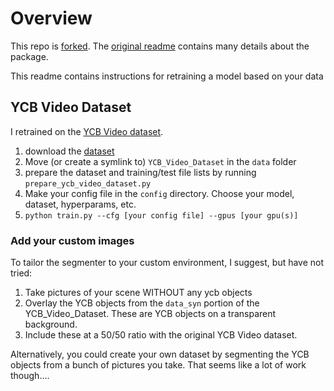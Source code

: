 # Overview
This repo is [forked](https://github.com/CSAILVision/semantic-segmentation-pytorch). The [original readme](original_readme/README.md) contains many details about the package.

This readme contains instructions for retraining a model based on your data

## YCB Video Dataset
I retrained on the [YCB Video dataset](https://github.com/yuxng/YCB_Video_toolbox).

1. download the [dataset](https://rse-lab.cs.washington.edu/projects/posecnn/) 
2. Move (or create a symlink to) `YCB_Video_Dataset` in the `data` folder
3. prepare the dataset and training/test file lists by running `prepare_ycb_video_dataset.py`
4. Make your config file in the `config` directory. Choose your model, dataset, hyperparams, etc.
5. `python train.py --cfg [your config file] --gpus [your gpu(s)]`

### Add your custom images
To tailor the segmenter to your custom environment, I suggest, but have not tried:

1. Take pictures of your scene WITHOUT any ycb objects
2. Overlay the YCB objects from the `data_syn` portion of the YCB_Video_Dataset. These are YCB objects on a transparent background.
3. Include these at a 50/50 ratio with the original YCB Video dataset.

Alternatively, you could create your own dataset by segmenting the YCB objects from a bunch of pictures you take. That seems like a lot of work though....
